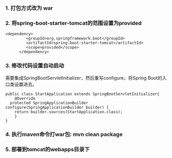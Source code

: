 ### 1. 打包方式改为 war
### 2. 将spring-boot-starter-tomcat的范围设置为provided
```
<dependency>
         <groupId>org.springframework.boot</groupId>
         <artifactId>spring-boot-starter-tomcat</artifactId>
         <scope>provided</scope>
      </dependency>
```
### 3. 修改代码设置自动启动

 需要集成SpringBootServletInitializer，然后重写configure，将Spring Boot的入口类设置进去。
```
public class StartApplication extends SpringBootServletInitializer{
    @Override
  protected SpringApplicationBuilder configure(SpringApplicationBuilder builder) {
    return builder.sources(StartApplication.class);
    } 
}
```
### 4. 执行maven命令打war包: mvn clean package
### 5. 部署到tomcat的webapps目录下
